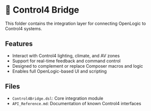 # 🔌 Control4 Bridge

This folder contains the integration layer for connecting OpenLogic to Control4 systems.

## Features

- Interact with Control4 lighting, climate, and AV zones
- Support for real-time feedback and command control
- Designed to complement or replace Composer macros and logic
- Enables full OpenLogic-based UI and scripting

## Files

- `Control4Bridge.dsl`: Core integration module
- `API_Reference.md`: Documentation of known Control4 interfaces
